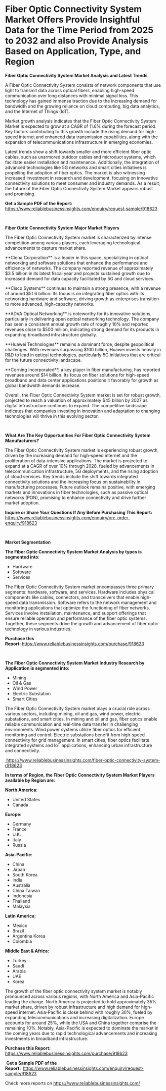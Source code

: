 <p><h1>Fiber Optic Connectivity System Market Offers Provide Insightful Data for the Time Period from 2025 to 2032 and also Provide Analysis Based on Application, Type, and Region</h1></p><p><strong>Fiber Optic Connectivity System Market Analysis and Latest Trends</strong></p>
<p><p>A Fiber Optic Connectivity System consists of network components that use light to transmit data across optical fibers, enabling high-speed communication over long distances with minimal signal loss. This technology has gained immense traction due to the increasing demand for bandwidth and the growing reliance on cloud computing, big data analytics, and the Internet of Things (IoT). </p><p>Market growth analysis indicates that the Fiber Optic Connectivity System Market is expected to grow at a CAGR of 11.6% during the forecast period. Key factors contributing to this growth include the rising demand for high-speed internet and enhanced data transmission capabilities, along with the expansion of telecommunications infrastructure in emerging economies. </p><p>Latest trends show a shift towards smaller and more efficient fiber optic cables, such as unarmored outdoor cables and microduct systems, which facilitate easier installation and maintenance. Additionally, the integration of advanced technologies like 5G networks and smart cities initiatives is propelling the adoption of fiber optics. The market is also witnessing increased investment in research and development, focusing on innovative connectivity solutions to meet consumer and industry demands. As a result, the future of the Fiber Optic Connectivity System Market appears robust and promising.</p></p>
<p><strong>Get a Sample PDF of the Report:&nbsp;</strong> <a href="https://www.reliablebusinessinsights.com/enquiry/request-sample/918623?utm_campaign=3170&utm_medium=2&utm_source=Github&utm_content=ia&utm_term=07032025&utm_id=fiber-optic-connectivity-system">https://www.reliablebusinessinsights.com/enquiry/request-sample/918623</a></p>
<p>&nbsp;</p>
<p><strong>Fiber Optic Connectivity System Major Market Players</strong></p>
<p><p>The Fiber Optic Connectivity System market is characterized by intense competition among various players, each leveraging technological advancements to capture market share. </p><p>**Ciena Corporation** is a leader in this space, specializing in optical networking and software solutions that enhance the performance and efficiency of networks. The company reported revenue of approximately $3.5 billion in its latest fiscal year and projects sustained growth due to increased demand for data capacity facilitated by 5G and cloud services.</p><p>**Cisco Systems** continues to maintain a strong presence, with a revenue of around $51.6 billion. Its focus is on integrating fiber optics with its networking hardware and software, driving growth as enterprises transition to more advanced, high-capacity networks.</p><p>**ADVA Optical Networking** is noteworthy for its innovative solutions, particularly in delivering open optical networking technology. The company has seen a consistent annual growth rate of roughly 10% and reported revenues close to $500 million, indicating strong demand for its products in expanding broadband infrastructure globally.</p><p>**Huawei Technologies** remains a dominant force, despite geopolitical challenges. With revenues surpassing $100 billion, Huawei invests heavily in R&D to lead in optical technologies, particularly 5G initiatives that are critical for the future connectivity landscape.</p><p>**Corning Incorporated**, a key player in fiber manufacturing, has reported revenues around $14 billion. Its focus on fiber solutions for high-speed broadband and data center applications positions it favorably for growth as global bandwidth demands increase.</p><p>Overall, the Fiber Optic Connectivity System market is set for robust growth, projected to reach a valuation of approximately $45 billion by 2027 as digital infrastructure continues to expand. The competitive landscape indicates that companies investing in innovation and adaptation to changing technologies will thrive in this evolving sector.</p></p>
<p>&nbsp;</p>
<p><strong>What Are The Key Opportunities For Fiber Optic Connectivity System Manufacturers?</strong></p>
<p><p>The Fiber Optic Connectivity System market is experiencing robust growth, driven by the increasing demand for high-speed internet and the proliferation of data-intensive applications. The market is projected to expand at a CAGR of over 10% through 2028, fueled by advancements in telecommunication infrastructure, 5G deployments, and the rising adoption of cloud services. Key trends include the shift towards integrated connectivity solutions and the increasing focus on sustainability in manufacturing processes. Future outlook remains positive, with emerging markets and innovations in fiber technologies, such as passive optical networks (PON), promising to enhance connectivity and drive further market adoption.</p></p>
<p><strong>Inquire or Share Your Questions If Any Before Purchasing This Report:</strong> <a href="https://www.reliablebusinessinsights.com/enquiry/pre-order-enquiry/918623?utm_campaign=3170&utm_medium=2&utm_source=Github&utm_content=ia&utm_term=07032025&utm_id=fiber-optic-connectivity-system">https://www.reliablebusinessinsights.com/enquiry/pre-order-enquiry/918623</a></p>
<p>&nbsp;</p>
<p><strong>Market Segmentation</strong></p>
<p><strong>The Fiber Optic Connectivity System Market Analysis by types is segmented into:</strong></p>
<p><ul><li>Hardware</li><li>Software</li><li>Services</li></ul></p>
<p><p>The Fiber Optic Connectivity System market encompasses three primary segments: hardware, software, and services. Hardware includes physical components like cables, connectors, and transceivers that enable high-speed data transmission. Software refers to the network management and monitoring applications that optimize the functioning of fiber networks. Services involve installation, maintenance, and support offerings that ensure reliable operation and performance of the fiber optic systems. Together, these segments drive the growth and advancement of fiber optic technology in various industries.</p></p>
<p><strong>Purchase this Report:&nbsp;</strong><a href="https://www.reliablebusinessinsights.com/purchase/918623?utm_campaign=3170&utm_medium=2&utm_source=Github&utm_content=ia&utm_term=07032025&utm_id=fiber-optic-connectivity-system">https://www.reliablebusinessinsights.com/purchase/918623</a></p>
<p>&nbsp;</p>
<p><strong>The Fiber Optic Connectivity System Market Industry Research by Application is segmented into:</strong></p>
<p><ul><li>Mining</li><li>Oil & Gas</li><li>Wind Power</li><li>Electric Substation</li><li>Smart Cities</li></ul></p>
<p><p>The Fiber Optic Connectivity System market plays a crucial role across various sectors, including mining, oil and gas, wind power, electric substations, and smart cities. In mining and oil and gas, fiber optics enable reliable communication and real-time data transfer in challenging environments. Wind power systems utilize fiber optics for efficient monitoring and control. Electric substations benefit from high-speed connectivity for grid management. In smart cities, fiber optics facilitate integrated systems and IoT applications, enhancing urban infrastructure and connectivity.</p></p>
<p><a href="https://www.reliablebusinessinsights.com/fiber-optic-connectivity-system-r918623?utm_campaign=3170&utm_medium=2&utm_source=Github&utm_content=ia&utm_term=07032025&utm_id=fiber-optic-connectivity-system">&nbsp;https://www.reliablebusinessinsights.com/fiber-optic-connectivity-system-r918623</a></p>
<p><strong>In terms of Region, the Fiber Optic Connectivity System Market Players available by Region are:</strong></p>
<p>
    <p> <strong> North America: </strong>
        <ul>
            <li>United States</li>
            <li>Canada</li>
        </ul>
        </p> 
    <p> <strong> Europe: </strong>
        <ul>
            <li>Germany</li>
            <li>France</li>
            <li>U.K.</li>
            <li>Italy</li>
            <li>Russia</li>
        </ul>
        </p> 
    <p> <strong> Asia-Pacific: </strong>
        <ul>
            <li>China</li>
            <li>Japan</li>
            <li>South Korea</li>
            <li>India</li>
            <li>Australia</li>
            <li>China Taiwan</li>
            <li>Indonesia</li>
            <li>Thailand</li>
            <li>Malaysia</li>
        </ul>
        </p> 
    <p> <strong> Latin America: </strong>
        <ul>
            <li>Mexico</li>
            <li>Brazil</li>
            <li>Argentina Korea</li>
            <li>Colombia</li>
        </ul>
        </p> 
    <p> <strong> Middle East & Africa: </strong>
        <ul>
            <li>Turkey</li>
            <li>Saudi</li>
            <li>Arabia</li>
            <li>UAE</li>
            <li>Korea</li>
        </ul>
    </p>
    </p>
<p><p>The growth of the fiber optic connectivity system market is notably pronounced across various regions, with North America and Asia-Pacific leading the charge. North America is projected to hold approximately 35% market share, driven by robust infrastructure and high demand for high-speed internet. Asia-Pacific is close behind with roughly 30%, fueled by expanding telecommunications and increasing digitalization. Europe accounts for around 25%, while the USA and China together comprise the remaining 10%. Notably, Asia-Pacific is expected to dominate the market in the coming years due to rapid technological advancements and increasing investments in broadband infrastructure.</p></p>
<p><strong>Purchase this Report: </strong><a href="https://www.reliablebusinessinsights.com/purchase/918623?utm_campaign=3170&utm_medium=2&utm_source=Github&utm_content=ia&utm_term=07032025&utm_id=fiber-optic-connectivity-system">https://www.reliablebusinessinsights.com/purchase/918623</a></p>
<p>&nbsp;<strong>Get a Sample PDF of the Report:&nbsp;&nbsp;</strong><a href="https://www.reliablebusinessinsights.com/enquiry/request-sample/918623?utm_campaign=3170&utm_medium=2&utm_source=Github&utm_content=ia&utm_term=07032025&utm_id=fiber-optic-connectivity-system">https://www.reliablebusinessinsights.com/enquiry/request-sample/918623</a></p>
<p><strong></strong></p>
<p>Check more reports on <a href="https://www.reliablebusinessinsights.com/?utm_campaign=3170&utm_medium=2&utm_source=Github&utm_content=ia&utm_term=07032025&utm_id=fiber-optic-connectivity-system">https://www.reliablebusinessinsights.com/</a></p>